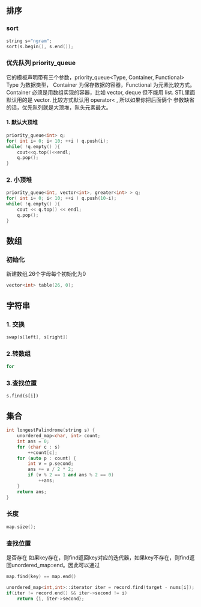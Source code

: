 ## 排序
### sort
```c++
string s="ngram";
sort(s.begin(), s.end());
```
### 优先队列 priority_queue
它的模板声明带有三个参数，priority_queue<Type, Container, Functional>
Type 为数据类型， Container 为保存数据的容器，Functional 为元素比较方式。
Container 必须是用数组实现的容器，比如 vector, deque 但不能用 list.
STL里面默认用的是 vector. 比较方式默认用 operator< , 所以如果你把后面俩个
参数缺省的话，优先队列就是大顶堆，队头元素最大。
#### 1. 默认大顶堆
```c++
priority_queue<int> q;
for( int i= 0; i< 10; ++i ) q.push(i);
while( !q.empty() ){
    cout<<q.top()<<endl;
    q.pop();
}
```
### 2. 小顶堆
```c++
priority_queue<int, vector<int>, greater<int> > q;
for( int i= 0; i< 10; ++i ) q.push(10-i);
while( !q.empty() ){
    cout << q.top() << endl;
    q.pop();
}
```
## 数组
### 初始化
新建数组,26个字母每个初始化为0
```c++
vector<int> table(26, 0);
```
## 字符串
### 1. 交换
```c++
swap(s[left], s[right])
```
### 2.转数组
```c++
for
```
### 3.查找位置
```
s.find(s[i])
```
## 集合
```c++
int longestPalindrome(string s) {
    unordered_map<char, int> count;
    int ans = 0;
    for (char c : s)
        ++count[c];
    for (auto p : count) {
        int v = p.second;
        ans += v / 2 * 2;
        if (v % 2 == 1 and ans % 2 == 0)
            ++ans;
    }
    return ans;
}
```
### 长度
```c++
map.size();
```
### 查找位置
是否存在
如果key存在，则find返回key对应的迭代器，如果key不存在，则find返回unordered_map::end。因此可以通过
```c++
map.find(key) == map.end()
```
```c++
unordered_map<int,int>::iterator iter = record.find(target - nums[i]);
if(iter != record.end() && iter->second != i)
    return {i, iter->second};
```